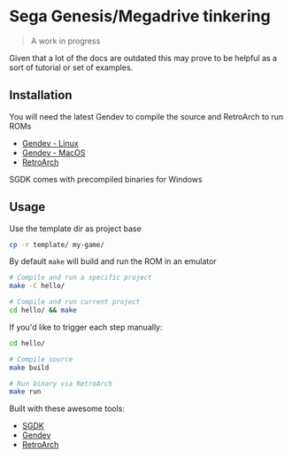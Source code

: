 # Sega Genesis/Megadrive tinkering

> A work in progress

Given that a lot of the docs are outdated this may prove to be helpful as a sort of tutorial or set of examples.

## Installation

You will need the latest Gendev to compile the source and RetroArch to run ROMs

- [Gendev - Linux](https://github.com/kubilus1/gendev/releases)
- [Gendev - MacOS](https://github.com/SONIC3D/gendev-macos/releases)
- [RetroArch](http://www.retroarch.com/?page=platforms)

SGDK comes with precompiled binaries for Windows

## Usage

Use the template dir as project base

```bash
cp -r template/ my-game/
```

By default `make` will build and run the ROM in an emulator

```bash
# Compile and run a specific project
make -C hello/

# Compile and run current project
cd hello/ && make
```

If you'd like to trigger each step manually:

```bash
cd hello/

# Compile source
make build

# Run binary via RetroArch
make run
```

Built with these awesome tools:

- [SGDK](https://github.com/Stephane-D/SGDK)
- [Gendev](https://github.com/kubilus1/gendev)
- [RetroArch](https://github.com/libretro/RetroArch)
